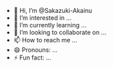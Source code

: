 - 👋 Hi, I’m @Sakazuki-Akainu
- 👀 I’m interested in ...
- 🌱 I’m currently learning ...
- 💞️ I’m looking to collaborate on ...
- 📫 How to reach me ...
- 😄 Pronouns: ...
- ⚡ Fun fact: ...

<!---
Sakazuki-Akainu/Sakazuki-Akainu is a ✨ special ✨ repository because its `README.md` (this file) appears on your GitHub profile.
You can click the Preview link to take a look at your changes.
--->
